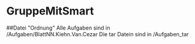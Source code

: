 # GruppeMitSmart


##Datei "Ordnung"
Alle Aufgaben sind in /Aufgaben/BlattNN.Kiehn.Van.Cezar
Die tar Datein sind in /Aufgaben_tar

